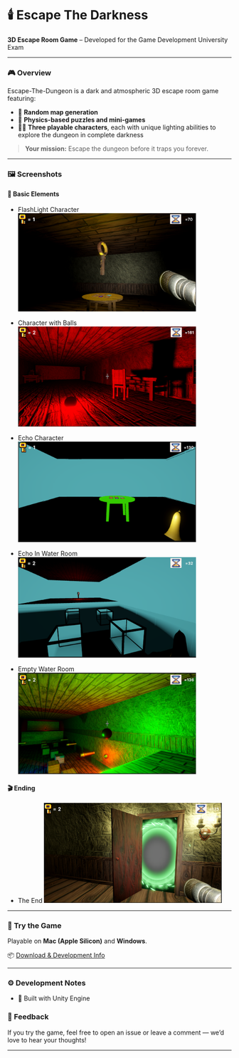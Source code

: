 # 🕯️ Escape The Darkness

**3D Escape Room Game** – Developed for the Game Development University Exam

---

### 🎮 Overview
Escape-The-Dungeon is a dark and atmospheric 3D escape room game featuring:

- 🧩 **Random map generation**
- 🧲 **Physics-based puzzles and mini-games**
- 🕵️‍♀️ **Three playable characters**, each with unique lighting abilities to explore the dungeon in complete darkness

> **Your mission:** Escape the dungeon before it traps you forever.

---

### 🖼️ Screenshots

#### 🧱 Basic Elements

- FlashLight Character
  <img src="./Images/basic-key-flashlight.PNG" alt="FlashLight Character" width="400"/>

- Character with Balls
  <img src="./Images/balls.PNG" alt="Character with Balls" width="400"/>

- Echo Character 
  <img src="./Images/echo-minigame.PNG" alt="Echo Character" width="400"/>

- Echo In Water Room
  <img src="./Images/echo-water-2.PNG" alt="Echo In Water Room" width="400"/>

- Empty Water Room  
  <img src="./Images/no-water-balls.PNG" alt="Empty Water Room" width="400"/>

#### 🎬 Ending

- The End 
  <img src="./Images/the-end.PNG" alt="The End" width="400"/>

---

### 🚀 Try the Game

Playable on **Mac (Apple Silicon)** and **Windows**.

📦 [Download & Development Info](https://drive.google.com/drive/folders/1erUmX34KVED94jPAI2y2jboKP1-At1aX)

---

### ⚙️ Development Notes

- 🧱 Built with Unity Engine

### 💬 Feedback

If you try the game, feel free to open an issue or leave a comment — we’d love to hear your thoughts!

---
